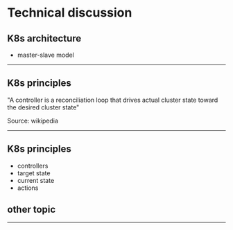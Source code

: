 # Technical discussion

## K8s architecture
- master-slave model

---

## K8s principles

"A controller is a reconciliation loop that drives actual cluster state toward the desired cluster state"

Source: wikipedia

---

## K8s principles

- controllers
- target state
- current state
- actions

## other topic

---
